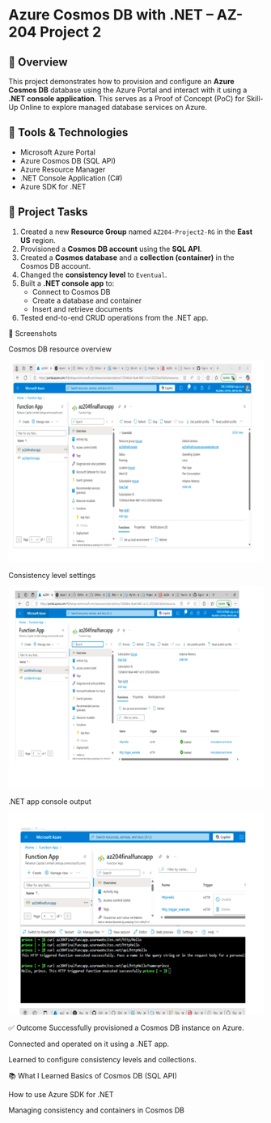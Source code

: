 # Azure Cosmos DB with .NET – AZ-204 Project 2

## 🚀 Overview

This project demonstrates how to provision and configure an **Azure Cosmos DB** database using the Azure Portal and interact with it using a **.NET console application**. This serves as a Proof of Concept (PoC) for Skill-Up Online to explore managed database services on Azure.

## 🧰 Tools & Technologies

- Microsoft Azure Portal
- Azure Cosmos DB (SQL API)
- Azure Resource Manager
- .NET Console Application (C#)
- Azure SDK for .NET

## 🔄 Project Tasks

1. Created a new **Resource Group** named `AZ204-Project2-RG` in the **East US** region.
2. Provisioned a **Cosmos DB account** using the **SQL API**.
3. Created a **Cosmos database** and a **collection (container)** in the Cosmos DB account.
4. Changed the **consistency level** to `Eventual`.
5. Built a **.NET console app** to:
   - Connect to Cosmos DB
   - Create a database and container
   - Insert and retrieve documents
6. Tested end-to-end CRUD operations from the .NET app.

📸 Screenshots

Cosmos DB resource overview

<img width="670" height="399" alt="image" src="./screenshots/Image1.png" />


Consistency level settings

<img width="670" height="399" alt="image" src="./screenshots/Image2.png" />

.NET app console output

<img width="670" height="399" alt="image" src="./screenshots/Image3.png" />



✅ Outcome
Successfully provisioned a Cosmos DB instance on Azure.

Connected and operated on it using a .NET app.

Learned to configure consistency levels and collections.

📚 What I Learned
Basics of Cosmos DB (SQL API)

How to use Azure SDK for .NET

Managing consistency and containers in Cosmos DB
